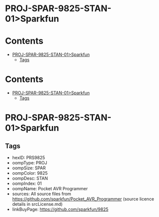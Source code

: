 
PROJ-SPAR-9825-STAN-01>Sparkfun
===============================

Contents
========

* [PROJ-SPAR-9825-STAN-01>Sparkfun](#proj-spar-9825-stan-01sparkfun)
	* [Tags](#tags)

Contents
========

* [PROJ-SPAR-9825-STAN-01>Sparkfun](#proj-spar-9825-stan-01sparkfun)
	* [Tags](#tags)

# PROJ-SPAR-9825-STAN-01>Sparkfun

## Tags

- hexID: PRS9825
- oompType: PROJ
- oompSize: SPAR
- oompColor: 9825
- oompDesc: STAN
- oompIndex: 01
- oompName: Pocket AVR Programmer
- sources: All source files from https://github.com/sparkfun/Pocket_AVR_Programmer (source licence details in srcLicense.md)
- linkBuyPage: https://github.com/sparkfun/9825
